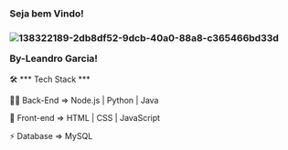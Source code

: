 <h3>Seja bem Vindo!<h3>

![138322189-2db8df52-9dcb-40a0-88a8-c365466bd33d](https://user-images.githubusercontent.com/111808594/189248966-b983dbc9-db92-418c-a591-5fa65152f6cb.gif)

By-Leandro Garcia!</h3>

🛠 *** Tech Stack ***

👩‍💻  Back-End => Node.js | Python | Java

🎨  Front-end => HTML | CSS | JavaScript 

⚡  Database => MySQL
